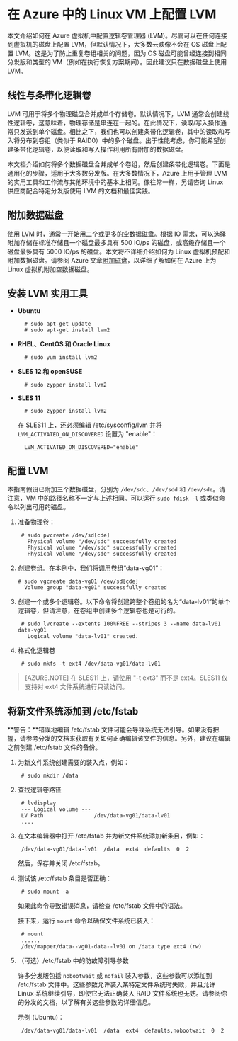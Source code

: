 <properties 
	pageTitle="在运行 Linux 的虚拟机上配置 LVM | Azure" 
	description="了解如何在 Azure 中的 Linux 上配置 LVM。" 
	services="virtual-machines-linux" 
	documentationCenter="na" 
	authors="szarkos"  
	manager="timlt" 
	editor="tysonn"
	tag="azure-service-management,azure-resource-manager" />

<tags
	ms.service="virtual-machines-linux"
	ms.date="05/06/2016"
	wacn.date="06/13/2016"/>


# 在 Azure 中的 Linux VM 上配置 LVM

本文介绍如何在 Azure 虚拟机中配置逻辑卷管理器 (LVM)。尽管可以在任何连接到虚拟机的磁盘上配置 LVM，但默认情况下，大多数云映像不会在 OS 磁盘上配置 LVM。这是为了防止重复卷组相关的问题，因为 OS 磁盘可能曾经连接到相同分发版和类型的 VM（例如在执行恢复方案期间）。因此建议只在数据磁盘上使用 LVM。


## 线性与条带化逻辑卷

LVM 可用于将多个物理磁盘合并成单个存储卷。默认情况下，LVM 通常会创建线性逻辑卷，这意味着，物理存储是串连在一起的。在此情况下，读取/写入操作通常只发送到单个磁盘。相比之下，我们也可以创建条带化逻辑卷，其中的读取和写入将分布到卷组（类似于 RAID0）中的多个磁盘。出于性能考虑，你可能希望创建条带化逻辑卷，以便读取和写入操作利用所有附加的数据磁盘。

本文档介绍如何将多个数据磁盘合并成单个卷组，然后创建条带化逻辑卷。下面是通用化的步骤，适用于大多数分发版。在大多数情况下，Azure 上用于管理 LVM 的实用工具和工作流与其他环境中的基本上相同。像往常一样，另请咨询 Linux 供应商配合特定分发版使用 LVM 的文档和最佳实践。


## 附加数据磁盘
使用 LVM 时，通常一开始用二个或更多的空数据磁盘。根据 IO 需求，可以选择附加存储在标准存储且一个磁盘最多具有 500 IO/ps 的磁盘，或高级存储且一个磁盘最多具有 5000 IO/ps 的磁盘。本文将不详细介绍如何为 Linux 虚拟机预配和附加数据磁盘。请参阅 Azure 文章[附加磁盘](/documentation/articles/virtual-machines-linux-add-disk)，以详细了解如何在 Azure 上为 Linux 虚拟机附加空数据磁盘。

## 安装 LVM 实用工具

- **Ubuntu**

		# sudo apt-get update
		# sudo apt-get install lvm2

- **RHEL、CentOS 和 Oracle Linux**

		# sudo yum install lvm2

- **SLES 12 和 openSUSE**

		# sudo zypper install lvm2

- **SLES 11**

		# sudo zypper install lvm2

	在 SLES11 上，还必须编辑 /etc/sysconfig/lvm 并将 `LVM_ACTIVATED_ON_DISCOVERED` 设置为 "enable"：

		LVM_ACTIVATED_ON_DISCOVERED="enable" 


## 配置 LVM
本指南假设已附加三个数据磁盘，分别为 `/dev/sdc`、`/dev/sdd` 和 `/dev/sde`。请注意，VM 中的路径名称不一定与上述相同。可以运行 `sudo fdisk -l` 或类似命令以列出可用的磁盘。

1. 准备物理卷：

		# sudo pvcreate /dev/sd[cde]
		  Physical volume "/dev/sdc" successfully created
		  Physical volume "/dev/sdd" successfully created
		  Physical volume "/dev/sde" successfully created


2.  创建卷组。在本例中，我们将调用卷组“data-vg01”：

		# sudo vgcreate data-vg01 /dev/sd[cde]
		  Volume group "data-vg01" successfully created


3. 创建一个或多个逻辑卷。以下命令将创建跨整个卷组的名为“data-lv01”的单个逻辑卷，但请注意，在卷组中创建多个逻辑卷也是可行的。

		# sudo lvcreate --extents 100%FREE --stripes 3 --name data-lv01 data-vg01
		  Logical volume "data-lv01" created.


4. 格式化逻辑卷

		# sudo mkfs -t ext4 /dev/data-vg01/data-lv01

  >[AZURE.NOTE] 在 SLES11 上，请使用 "-t ext3" 而不是 ext4。SLES11 仅支持对 ext4 文件系统进行只读访问。


## 将新文件系统添加到 /etc/fstab

**警告：**错误地编辑 /etc/fstab 文件可能会导致系统无法引导。如果没有把握，请参考分发的文档来获取有关如何正确编辑该文件的信息。另外，建议在编辑之前创建 /etc/fstab 文件的备份。

1. 为新文件系统创建需要的装入点，例如：

		# sudo mkdir /data


2. 查找逻辑卷路径

		# lvdisplay
		--- Logical volume ---
		LV Path                /dev/data-vg01/data-lv01
		....


3. 在文本编辑器中打开 /etc/fstab 并为新文件系统添加新条目，例如：

		/dev/data-vg01/data-lv01  /data  ext4  defaults  0  2

	然后，保存并关闭 /etc/fstab。


4. 测试该 /etc/fstab 条目是否正确：

		# sudo mount -a

	如果此命令导致错误消息，请检查 /etc/fstab 文件中的语法。

	接下来，运行 `mount` 命令以确保文件系统已装入：

		# mount
		......
		/dev/mapper/data--vg01-data--lv01 on /data type ext4 (rw)


5. （可选）/etc/fstab 中的防故障引导参数

	许多分发版包括 `nobootwait` 或 `nofail` 装入参数，这些参数可以添加到 /etc/fstab 文件中。这些参数允许装入某特定文件系统时失败，并且允许 Linux 系统继续引导，即使它无法正确装入 RAID 文件系统也无妨。请参阅你的分发的文档，以了解有关这些参数的详细信息。

	示例 (Ubuntu)：

		/dev/data-vg01/data-lv01  /data  ext4  defaults,nobootwait  0  2

<!---HONumber=Mooncake_0606_2016-->